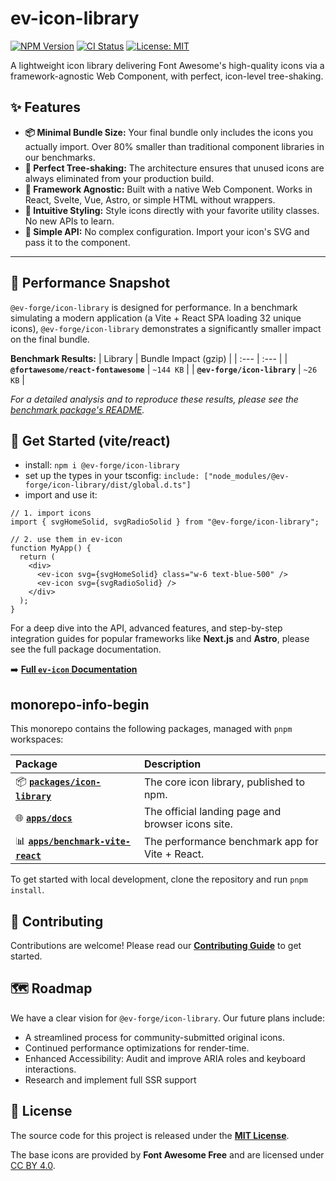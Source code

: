# ev-icon-library

[![NPM Version](https://img.shields.io/npm/v/@ev-forge/icon-library)](https://www.npmjs.com/package/@ev-forge/icon-library)
[![CI Status](https://github.com/tu-usuario/@ev-forge/icon-library-library/actions/workflows/ci.yml/badge.svg)](https://github.com/tu-usuario/@ev-forge/icon-library-library/actions/workflows/ci.yml)
[![License: MIT](https://img.shields.io/badge/License-MIT-yellow.svg)](./LICENSE)

A lightweight icon library delivering Font Awesome's high-quality icons via a framework-agnostic Web Component, with perfect, icon-level tree-shaking.

## ✨ Features

- **📦 Minimal Bundle Size:** Your final bundle only includes the icons you actually import. Over 80% smaller than traditional component libraries in our benchmarks.
- **🌳 Perfect Tree-shaking:** The architecture ensures that unused icons are always eliminated from your production build.
- **🧩 Framework Agnostic:** Built with a native Web Component. Works in React, Svelte, Vue, Astro, or simple HTML without wrappers.
- **🎨 Intuitive Styling:** Style icons directly with your favorite utility classes. No new APIs to learn.
- **🚀 Simple API:** No complex configuration. Import your icon's SVG and pass it to the component.

---

## 🚀 Performance Snapshot

`@ev-forge/icon-library` is designed for performance. In a benchmark simulating a modern application (a Vite + React SPA loading 32 unique icons), `@ev-forge/icon-library` demonstrates a significantly smaller impact on the final bundle.

**Benchmark Results:**
| Library | Bundle Impact (gzip) |
| :--- | :--- |
| **`@fortawesome/react-fontawesome`** | `~144 KB` |
| **`@ev-forge/icon-library`** | `~26 KB` |

_For a detailed analysis and to reproduce these results, please see the [benchmark package's README](./apps/benchmark-vite-react/README.md)._

## 🏁 Get Started (vite/react)

- install: `npm i @ev-forge/icon-library`
- set up the types in your tsconfig: `include: ["node_modules/@ev-forge/icon-library/dist/global.d.ts"]`
- import and use it:

```tsx
// 1. import icons
import { svgHomeSolid, svgRadioSolid } from "@ev-forge/icon-library";

// 2. use them in ev-icon
function MyApp() {
  return (
    <div>
      <ev-icon svg={svgHomeSolid} class="w-6 text-blue-500" />
      <ev-icon svg={svgRadioSolid} />
    </div>
  );
}
```

For a deep dive into the API, advanced features, and step-by-step integration guides for popular frameworks like **Next.js** and **Astro**, please see the full package documentation.

➡️ **[Full `ev-icon` Documentation](./packages/icon-library/README.md)**

## monorepo-info-begin

This monorepo contains the following packages, managed with `pnpm` workspaces:

| Package                                                           | Description                                       |
| :---------------------------------------------------------------- | :------------------------------------------------ |
| 📦 **[`packages/icon-library`](./packages/icon-library)**         | The core icon library, published to npm.          |
| 🌐 **[`apps/docs`](./apps/docs)**                                 | The official landing page and browser icons site. |
| 📊 **[`apps/benchmark-vite-react`](./apps/benchmark-vite-react)** | The performance benchmark app for Vite + React.   |

To get started with local development, clone the repository and run `pnpm install`.

## 🤝 Contributing

Contributions are welcome! Please read our [**Contributing Guide**](./CONTRIBUTING.md) to get started.

## 🗺️ Roadmap

We have a clear vision for `@ev-forge/icon-library`. Our future plans include:

- A streamlined process for community-submitted original icons.
- Continued performance optimizations for render-time.
- Enhanced Accessibility: Audit and improve ARIA roles and keyboard interactions.
- Research and implement full SSR support

## 📄 License

The source code for this project is released under the **[MIT License](./LICENSE.md)**.

The base icons are provided by **Font Awesome Free** and are licensed under [CC BY 4.0](https://creativecommons.org/licenses/by/4.0/).
